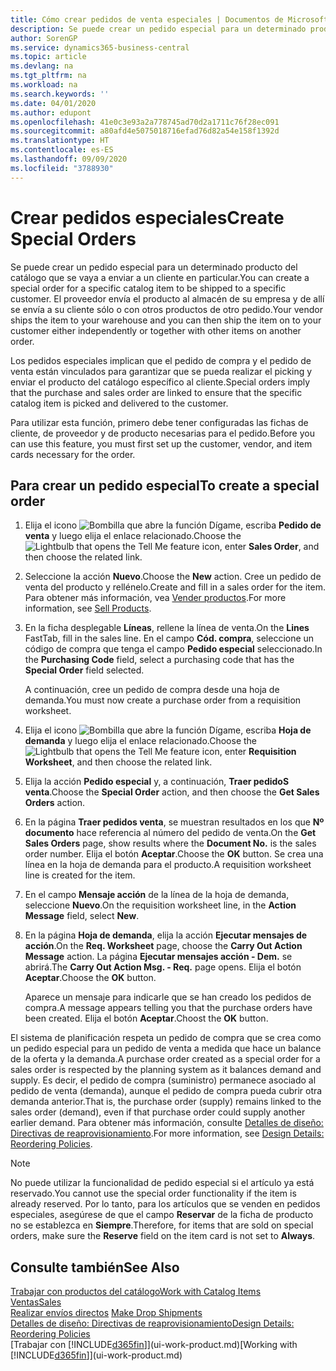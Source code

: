 ```yaml
---
title: Cómo crear pedidos de venta especiales | Documentos de Microsoft
description: Se puede crear un pedido especial para un determinado producto del catálogo que se vaya a enviar a un cliente en particular. El proveedor envía el producto al almacén de su empresa y de allí se envía a su cliente sólo o con otros productos de otro pedido.
author: SorenGP
ms.service: dynamics365-business-central
ms.topic: article
ms.devlang: na
ms.tgt_pltfrm: na
ms.workload: na
ms.search.keywords: ''
ms.date: 04/01/2020
ms.author: edupont
ms.openlocfilehash: 41e0c3e93a2a778745ad70d2a1711c76f28ec091
ms.sourcegitcommit: a80afd4e5075018716efad76d82a54e158f1392d
ms.translationtype: HT
ms.contentlocale: es-ES
ms.lasthandoff: 09/09/2020
ms.locfileid: "3788930"
---
```

# <a name="create-special-orders"></a><span data-ttu-id="64eb8-104">Crear pedidos especiales</span><span class="sxs-lookup"><span data-stu-id="64eb8-104">Create Special Orders</span></span>
<span data-ttu-id="64eb8-105">Se puede crear un pedido especial para un determinado producto del catálogo que se vaya a enviar a un cliente en particular.</span><span class="sxs-lookup"><span data-stu-id="64eb8-105">You can create a special order for a specific catalog item to be shipped to a specific customer.</span></span> <span data-ttu-id="64eb8-106">El proveedor envía el producto al almacén de su empresa y de allí se envía a su cliente sólo o con otros productos de otro pedido.</span><span class="sxs-lookup"><span data-stu-id="64eb8-106">Your vendor ships the item to your warehouse and you can then ship the item on to your customer either independently or together with other items on another order.</span></span>  

<span data-ttu-id="64eb8-107">Los pedidos especiales implican que el pedido de compra y el pedido de venta están vinculados para garantizar que se pueda realizar el picking y enviar el producto del catálogo específico al cliente.</span><span class="sxs-lookup"><span data-stu-id="64eb8-107">Special orders imply that the purchase and sales order are linked to ensure that the specific catalog item is picked and delivered to the customer.</span></span>  

<span data-ttu-id="64eb8-108">Para utilizar esta función, primero debe tener configuradas las fichas de cliente, de proveedor y de producto necesarias para el pedido.</span><span class="sxs-lookup"><span data-stu-id="64eb8-108">Before you can use this feature, you must first set up the customer, vendor, and item cards necessary for the order.</span></span>  

## <a name="to-create-a-special-order"></a><span data-ttu-id="64eb8-109">Para crear un pedido especial</span><span class="sxs-lookup"><span data-stu-id="64eb8-109">To create a special order</span></span>  
1.  <span data-ttu-id="64eb8-110">Elija el icono ![Bombilla que abre la función Dígame](media/ui-search/search_small.png "Dígame qué desea hacer"), escriba **Pedido de venta** y luego elija el enlace relacionado.</span><span class="sxs-lookup"><span data-stu-id="64eb8-110">Choose the ![Lightbulb that opens the Tell Me feature](media/ui-search/search_small.png "Tell me what you want to do") icon, enter **Sales Order**, and then choose the related link.</span></span>  
2. <span data-ttu-id="64eb8-111">Seleccione la acción **Nuevo**.</span><span class="sxs-lookup"><span data-stu-id="64eb8-111">Choose the **New** action.</span></span> <span data-ttu-id="64eb8-112">Cree un  pedido de venta del producto y rellénelo.</span><span class="sxs-lookup"><span data-stu-id="64eb8-112">Create and fill in a  sales order for the item.</span></span> <span data-ttu-id="64eb8-113">Para obtener más información, vea [Vender productos](sales-how-sell-products.md).</span><span class="sxs-lookup"><span data-stu-id="64eb8-113">For more information, see [Sell Products](sales-how-sell-products.md).</span></span>
3.  <span data-ttu-id="64eb8-114">En la ficha desplegable **Líneas**, rellene la línea de venta.</span><span class="sxs-lookup"><span data-stu-id="64eb8-114">On the **Lines** FastTab, fill in the sales line.</span></span> <span data-ttu-id="64eb8-115">En el campo **Cód. compra**, seleccione un código de compra que tenga el campo **Pedido especial** seleccionado.</span><span class="sxs-lookup"><span data-stu-id="64eb8-115">In the **Purchasing Code** field, select a purchasing code that has the **Special Order** field selected.</span></span>

    <span data-ttu-id="64eb8-116">A continuación, cree un pedido de compra desde una hoja de demanda.</span><span class="sxs-lookup"><span data-stu-id="64eb8-116">You must now create a purchase order from a requisition worksheet.</span></span>  
4. <span data-ttu-id="64eb8-117">Elija el icono ![Bombilla que abre la función Dígame](media/ui-search/search_small.png "Dígame qué desea hacer"), escriba **Hoja de demanda** y luego elija el enlace relacionado.</span><span class="sxs-lookup"><span data-stu-id="64eb8-117">Choose the ![Lightbulb that opens the Tell Me feature](media/ui-search/search_small.png "Tell me what you want to do") icon, enter **Requisition Worksheet**, and then choose the related link.</span></span>  
5. <span data-ttu-id="64eb8-118">Elija la acción **Pedido especial** y, a continuación, **Traer pedidoS venta**.</span><span class="sxs-lookup"><span data-stu-id="64eb8-118">Choose the **Special Order** action, and then choose the **Get Sales Orders** action.</span></span>  
6.  <span data-ttu-id="64eb8-119">En la página **Traer pedidos venta**, se muestran resultados en los que **Nº documento** hace referencia al número del pedido de venta.</span><span class="sxs-lookup"><span data-stu-id="64eb8-119">On the **Get Sales Orders** page, show results where the **Document No.** is the sales order number.</span></span> <span data-ttu-id="64eb8-120">Elija el botón **Aceptar**.</span><span class="sxs-lookup"><span data-stu-id="64eb8-120">Choose the **OK** button.</span></span> <span data-ttu-id="64eb8-121">Se crea una línea en la hoja de demanda para el producto.</span><span class="sxs-lookup"><span data-stu-id="64eb8-121">A requisition worksheet line is created for the item.</span></span>  
7.  <span data-ttu-id="64eb8-122">En el campo **Mensaje acción** de la línea de la hoja de demanda, seleccione **Nuevo**.</span><span class="sxs-lookup"><span data-stu-id="64eb8-122">On the requisition worksheet line, in the **Action Message** field, select **New**.</span></span>  
8.  <span data-ttu-id="64eb8-123">En la página **Hoja de demanda**, elija la acción **Ejecutar mensajes de acción**.</span><span class="sxs-lookup"><span data-stu-id="64eb8-123">On the **Req. Worksheet** page, choose the **Carry Out Action Message** action.</span></span> <span data-ttu-id="64eb8-124">La página **Ejecutar mensajes acción - Dem.** se abrirá.</span><span class="sxs-lookup"><span data-stu-id="64eb8-124">The **Carry Out Action Msg. - Req.** page opens.</span></span> <span data-ttu-id="64eb8-125">Elija el botón **Aceptar**.</span><span class="sxs-lookup"><span data-stu-id="64eb8-125">Choose the **OK** button.</span></span>  

    <span data-ttu-id="64eb8-126">Aparece un mensaje para indicarle que se han creado los pedidos de compra.</span><span class="sxs-lookup"><span data-stu-id="64eb8-126">A message appears telling you that the purchase orders have been created.</span></span> <span data-ttu-id="64eb8-127">Elija el botón **Aceptar**.</span><span class="sxs-lookup"><span data-stu-id="64eb8-127">Choost the **OK** button.</span></span>  

<span data-ttu-id="64eb8-128">El sistema de planificación respeta un pedido de compra que se crea como un pedido especial para un pedido de venta a medida que hace un balance de la oferta y la demanda.</span><span class="sxs-lookup"><span data-stu-id="64eb8-128">A purchase order created as a special order for a sales order is respected by the planning system as it balances demand and supply.</span></span> <span data-ttu-id="64eb8-129">Es decir, el pedido de compra (suministro) permanece asociado al pedido de venta (demanda), aunque el pedido de compra pueda cubrir otra demanda anterior.</span><span class="sxs-lookup"><span data-stu-id="64eb8-129">That is, the purchase order (supply) remains linked to the sales order (demand), even if that purchase order could supply another earlier demand.</span></span> <span data-ttu-id="64eb8-130">Para obtener más información, consulte [Detalles de diseño: Directivas de reaprovisionamiento](design-details-reservation-order-tracking-and-action-messaging.md).</span><span class="sxs-lookup"><span data-stu-id="64eb8-130">For more information, see [Design Details: Reordering Policies](design-details-reservation-order-tracking-and-action-messaging.md).</span></span>  

> [!NOTE]  
>  <span data-ttu-id="64eb8-131">No puede utilizar la funcionalidad de pedido especial si el artículo ya está reservado.</span><span class="sxs-lookup"><span data-stu-id="64eb8-131">You cannot use the special order functionality if the item is already reserved.</span></span> <span data-ttu-id="64eb8-132">Por lo tanto, para los artículos que se venden en pedidos especiales, asegúrese de que el campo **Reservar** de la ficha de producto no se establezca en **Siempre**.</span><span class="sxs-lookup"><span data-stu-id="64eb8-132">Therefore, for items that are sold on special orders, make sure the **Reserve** field on the item card is not set to **Always**.</span></span>  

## <a name="see-also"></a><span data-ttu-id="64eb8-133">Consulte también</span><span class="sxs-lookup"><span data-stu-id="64eb8-133">See Also</span></span>  
[<span data-ttu-id="64eb8-134">Trabajar con productos del catálogo</span><span class="sxs-lookup"><span data-stu-id="64eb8-134">Work with Catalog Items</span></span>](inventory-how-work-nonstock-items.md)  
[<span data-ttu-id="64eb8-135">Ventas</span><span class="sxs-lookup"><span data-stu-id="64eb8-135">Sales</span></span>](sales-manage-sales.md)  
<span data-ttu-id="64eb8-136">[Realizar envíos directos](sales-how-drop-shipment.md) </span><span class="sxs-lookup"><span data-stu-id="64eb8-136">[Make Drop Shipments](sales-how-drop-shipment.md) </span></span>  
[<span data-ttu-id="64eb8-137">Detalles de diseño: Directivas de reaprovisionamiento</span><span class="sxs-lookup"><span data-stu-id="64eb8-137">Design Details: Reordering Policies</span></span>](design-details-reservation-order-tracking-and-action-messaging.md)  
<span data-ttu-id="64eb8-138">[Trabajar con [!INCLUDE[d365fin](includes/d365fin_md.md)]](ui-work-product.md)</span><span class="sxs-lookup"><span data-stu-id="64eb8-138">[Working with [!INCLUDE[d365fin](includes/d365fin_md.md)]](ui-work-product.md)</span></span>
